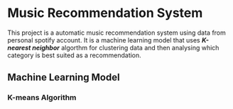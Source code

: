 # Music Recommendation System
This project is a automatic music recommendation system using data from personal spotify account. It is a machine learning model that uses ***K-nearest neighbor*** algorthm for clustering data and then analysing which category is best suited as a recommendation.
## Machine Learning Model
### K-means Algorithm
